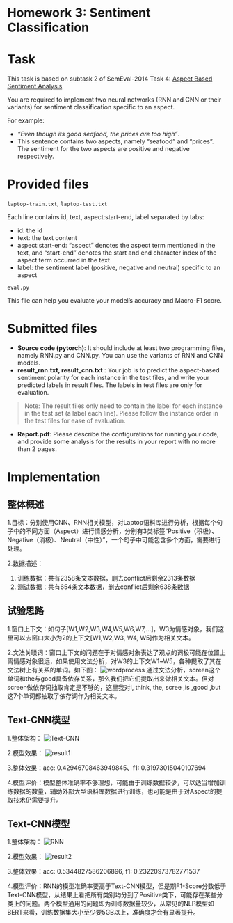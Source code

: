 # Homework 3: Sentiment Classification
# Task
This task is based on subtask 2 of SemEval-2014 Task 4: [Aspect Based Sentiment Analysis](http://alt.qcri.org/semeval2014/task4/)

You are required to implement two neural networks (RNN and CNN or their variants) for sentiment classification specific to an aspect. 

For example: 
* *“Even though its good seafood, the prices are too high”*.
* This sentence contains two aspects, namely “seafood” and “prices”. The sentiment for the two aspects are positive and negative respectively.

# Provided files

`laptop-train.txt`, `laptop-test.txt`

Each line contains id, text, aspect:start-end, label separated by tabs: 
* id: the id
* text: the text content
* aspect:start-end:  “aspect” denotes the aspect term mentioned in the text, and “start-end” denotes the start and end character index of the aspect term occurred in the text
* label: the sentiment label (positive, negative and neutral) specific to an aspect


`eval.py`

This file can help you evaluate your model’s accuracy and Macro-F1 score.

# Submitted files
* **Source code (pytorch)**: It should include at least two programming files, namely RNN.py and CNN.py. You can use the variants of RNN and CNN models.
* **result_rnn.txt, result_cnn.txt** : Your job is to predict the aspect-based sentiment polarity for each instance in the test files, and write your predicted labels in result files. The labels in test files are only for evaluation.
> Note: The result files only need to contain the label for each instance in the test set (a label each line). Please follow the instance order in the test files for ease of evaluation.

* **Report.pdf**: Please describe the configurations for running your code, and provide some analysis for the results in your report with no more than 2 pages.


# Implementation

## 整体概述
1.目标：分别使用CNN、RNN相关模型，对Laptop语料库进行分析，根据每个句子中的不同方面（Aspect）进行情感分析，分别有3类标签“Positive（积极）、Negative（消极）、Neutral（中性）”，一个句子中可能包含多个方面，需要进行处理。

2.数据描述：
  1. 训练数据：共有2358条文本数据，删去conflict后剩余2313条数据
  2. 测试数据：共有654条文本数据，删去conflict后剩余638条数据

## 试验思路
1.窗口上下文：如句子[W1,W2,W3,W4,W5,W6,W7,...]，W3为情感对象，我们这里可以去窗口大小为2的上下文[W1,W2,W3, W4, W5]作为相关文本。

2.文法关联词：窗口上下文的问题在于对情感对象表达了观点的词极可能在位置上离情感对象很远，如果使用文法分析，对W3的上下文W1~W5，各种提取了其在文法树上有关系的单词。如下图：
![wordprocess](https://jrothschild.oss-cn-shanghai.aliyuncs.com/FDU_Course_ML/3.Sentiment%20Classification/wordprocess.png)
通过文法分析，screen这个单词和the与good具备依存关系，那么我们把它们提取出来做相关文本。但对screen做依存词抽取肯定是不够的，这里我对I, think, the, scree ,is ,good ,but这7个单词都抽取了依存词作为相关文本。

## Text-CNN模型
1.整体架构：
![Text-CNN](https://jrothschild.oss-cn-shanghai.aliyuncs.com/FDU_Course_ML/3.Sentiment%20Classification/Text-CNN.png)

2.模型效果：
![result1](https://jrothschild.oss-cn-shanghai.aliyuncs.com/FDU_Course_ML/3.Sentiment%20Classification/result1.png)

3.整体效果：acc: 0.42946708463949845、f1: 0.31973015040107694

4.模型评价：模型整体准确率不够理想，可能由于训练数据较少，可以适当增加训练数据的数量，辅助外部大型语料库数据进行训练，也可能是由于对Aspect的提取技术仍需要提升。

## Text-CNN模型

1.整体架构：
![RNN](https://jrothschild.oss-cn-shanghai.aliyuncs.com/FDU_Course_ML/3.Sentiment%20Classification/RNN.png)

2.模型效果：
![result2](https://jrothschild.oss-cn-shanghai.aliyuncs.com/FDU_Course_ML/3.Sentiment%20Classification/result2.png)

3.整体效果：acc: 0.5344827586206896, f1: 0.23220973782771537

4.模型评价：RNN的模型准确率要高于Text-CNN模型，但是期F1-Score分数低于Text-CNN模型，从结果上看把所有类别均分到了Positive类下，可能存在某些分类上的问题。两个模型通用的问题即为训练数据量较少，从常见的NLP模型如BERT来看，训练数据集大小至少要5GB以上，准确度才会有显著提升。

